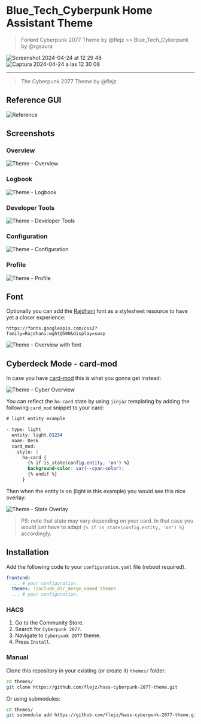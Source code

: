 # Blue_Tech_Cyberpunk Home Assistant Theme
> Forked Cyberpunk 2077 Theme by @flejz >> Blue_Tech_Cyberpunk by @rgsaura

![Screenshot 2024-04-24 at 12 29 48](https://github.com/rgsaura/Blue_Tech_Cyberpunk/assets/16281075/4068cf93-4572-4794-8281-d4506556e463)
![Captura 2024-04-24 a las 12 30 08](https://github.com/rgsaura/Blue_Tech_Cyberpunk/assets/16281075/a875873b-66c6-4bd9-adeb-b10c51ec2ece)


---

> The Cyberpunk 2077 Theme by @flejz

## Reference GUI

![Reference](https://raw.githubusercontent.com/flejz/hass-cyberpunk-2077-theme/master/docs/reference.png)

## Screenshots

### Overview

![Theme - Overview](https://raw.githubusercontent.com/flejz/hass-cyberpunk-2077-theme/master/docs/theme-overview.png)

### Logbook

![Theme - Logbook](https://raw.githubusercontent.com/flejz/hass-cyberpunk-2077-theme/master/docs/theme-logbook.png)

### Developer Tools

![Theme - Developer Tools](https://raw.githubusercontent.com/flejz/hass-cyberpunk-2077-theme/master/docs/theme-developer-tools.png)

### Configuration

![Theme - Configuration](https://raw.githubusercontent.com/flejz/hass-cyberpunk-2077-theme/master/docs/theme-configuration.png)

### Profile

![Theme - Profile](https://raw.githubusercontent.com/flejz/hass-cyberpunk-2077-theme/master/docs/theme-profile.png)

## Font

Optionally you can add the [Rajdhani](https://fonts.google.com/specimen/Rajdhani) font as a stylesheet resource to have yet a closer experience:

`https://fonts.googleapis.com/css2?family=Rajdhani:wght@500&display=swap`

![Theme - Overview with font](https://raw.githubusercontent.com/flejz/hass-cyberpunk-2077-theme/master/docs/theme-overview-with-font.png)

## Cyberdeck Mode - card-mod

In case you have [card-mod](https://github.com/thomasloven/lovelace-card-mod) this is what you gonna get instead:

![Theme - Cyber Overview](https://raw.githubusercontent.com/flejz/hass-cyberpunk-2077-theme/master/docs/theme-overview-card-mod.png)


You can reflect the `ha-card` state by using `jinja2` templating  by adding the following `card_mod` snippet to your card:

```css
# light entity example

- type: light
  entity: light.01234
  name: Desk
  card_mod:
    style: |
      ha-card {
        {% if is_state(config.entity, 'on') %}
        background-color: var(--cyan-color);
        {% endif %}
      }
```

Then when the entity is on (light in this example) you would see this nice overlay:

![Theme - State Overlay](https://raw.githubusercontent.com/flejz/hass-cyberpunk-2077-theme/master/docs/theme-state-overlay.png)

> PS: note that state may vary depending on your card. In that case you would just have to adapt `{% if is_state(config.entity, 'on') %}` accordingly.

## Installation

Add the following code to your `configuration.yaml` file (reboot required).

```yaml
frontend:
  ... # your configuration.
  themes: !include_dir_merge_named themes
  ... # your configuration.
```

### HACS

1. Go to the Community Store.
2. Search for `Cyberpunk 2077`.
3. Navigate to `Cyberpunk 2077` theme.
4. Press `Install`.

### Manual

Clone this repository in your existing (or create it) `themes/` folder.

```bash
cd themes/
git clone https://github.com/flejz/hass-cyberpunk-2077-theme.git
```

Or using submodules:

```bash
cd themes/
git submodule add https://github.com/flejz/hass-cyberpunk-2077-theme.git
```
